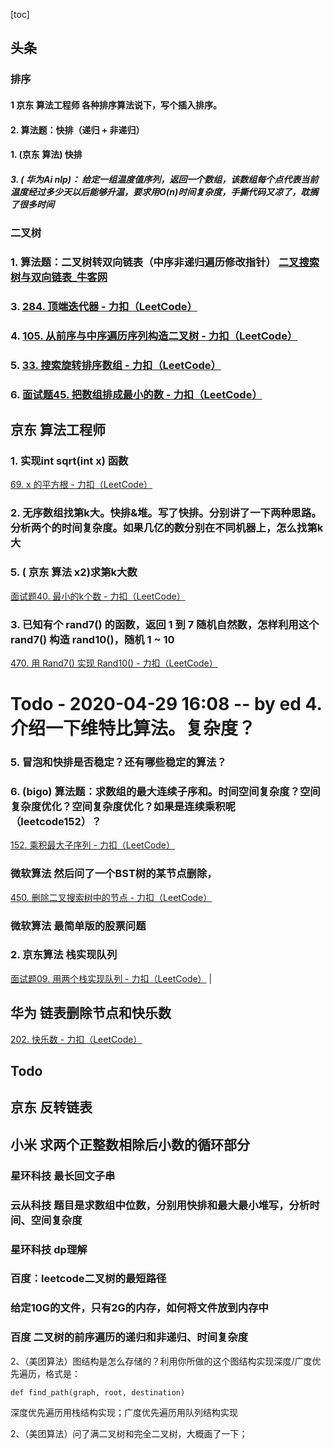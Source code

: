[toc]

## 头条

### 排序

#### 1 京东 算法工程师 各种排序算法说下，写个插入排序。
#### 2. 算法题：快排（递归 + 非递归）
#### 1. (京东 算法) 快排

##### 3. ( 华为Ai nlp)： 给定一组温度值序列，返回一个数组，该数组每个点代表当前温度经过多少天以后能够升温，要求用O(n)时间复杂度，手撕代码又凉了，耽搁了很多时间

### 二叉树

### 1. 算法题：二叉树转双向链表（中序非递归遍历修改指针） [二叉搜索树与双向链表_牛客网](https://www.nowcoder.com/practice/947f6eb80d944a84850b0538bf0ec3a5?tpId=13&tqId=11179&rp=1&ru=%2Fta%2Fcoding-interviews&qru=%2Fta%2Fcoding-interviews%2Fquestion-ranking&tPage=2)

### 3. [284. 顶端迭代器 - 力扣（LeetCode）](https://leetcode-cn.com/problems/peeking-iterator/)

### 4. [105. 从前序与中序遍历序列构造二叉树 - 力扣（LeetCode）](https://leetcode-cn.com/problems/construct-binary-tree-from-preorder-and-inorder-traversal/)

### 5. [33. 搜索旋转排序数组 - 力扣（LeetCode）](https://leetcode-cn.com/problems/search-in-rotated-sorted-array/)

### 6. [面试题45. 把数组排成最小的数 - 力扣（LeetCode）](https://leetcode-cn.com/problems/ba-shu-zu-pai-cheng-zui-xiao-de-shu-lcof/)

##  京东 算法工程师

### 1. 实现int sqrt(int x) 函数

[69. x 的平方根 - 力扣（LeetCode）](https://leetcode-cn.com/problems/sqrtx/submissions/)

### 2. 无序数组找第k大。快排&堆。写了快排。分别讲了一下两种思路。分析两个的时间复杂度。如果几亿的数分别在不同机器上，怎么找第k大
### 5. ( 京东 算法 x2)求第k大数

[面试题40. 最小的k个数 - 力扣（LeetCode）](https://leetcode-cn.com/problems/zui-xiao-de-kge-shu-lcof/)

### 3. 已知有个 rand7() 的函数，返回 1 到 7 随机自然数，怎样利用这个 rand7() 构造 rand10()，随机 1 ~ 10

[470. 用 Rand7() 实现 Rand10() - 力扣（LeetCode）](https://leetcode-cn.com/problems/implement-rand10-using-rand7/)

# Todo - 2020-04-29 16:08 -- by ed 4. 介绍一下维特比算法。复杂度？

### 5. 冒泡和快排是否稳定？还有哪些稳定的算法？

### 6. (bigo) 算法题：求数组的最大连续子序和。时间空间复杂度？空间复杂度优化？空间复杂度优化？如果是连续乘积呢（leetcode152）？

[152. 乘积最大子序列 - 力扣（LeetCode）](https://leetcode-cn.com/problems/maximum-product-subarray/submissions/) 

### 微软算法 然后问了一个BST树的某节点删除，

[450. 删除二叉搜索树中的节点 - 力扣（LeetCode）](https://leetcode-cn.com/problems/delete-node-in-a-bst/)

### 微软算法 最简单版的股票问题

### 2. 京东算法 栈实现队列

[面试题09. 用两个栈实现队列 - 力扣（LeetCode）](https://leetcode-cn.com/problems/yong-liang-ge-zhan-shi-xian-dui-lie-lcof/) |

## 华为 链表删除节点和快乐数
[202. 快乐数 - 力扣（LeetCode）](https://leetcode-cn.com/problems/happy-number/)

## Todo

## 京东 反转链表

## 小米 求两个正整数相除后小数的循环部分

### 星环科技 最长回文子串

### 云从科技 题目是求数组中位数，分别用快排和最大最小堆写，分析时间、空间复杂度

### 星环科技 dp理解

### 百度：leetcode二叉树的最短路径

### 给定10G的文件，只有2G的内存，如何将文件放到内存中

### 百度 二叉树的前序遍历的递归和非递归、时间复杂度

2、（美团算法）图结构是怎么存储的？利用你所做的这个图结构实现深度/广度优先遍历，格式是：

`def find_path(graph, root, destination)`

深度优先遍历用栈结构实现；广度优先遍历用队列结构实现

2、（美团算法）问了满二叉树和完全二叉树，大概画了一下；

